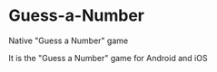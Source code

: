 # Guess-a-Number

Native "Guess a Number" game

It is the "Guess a Number" game for Android and iOS
